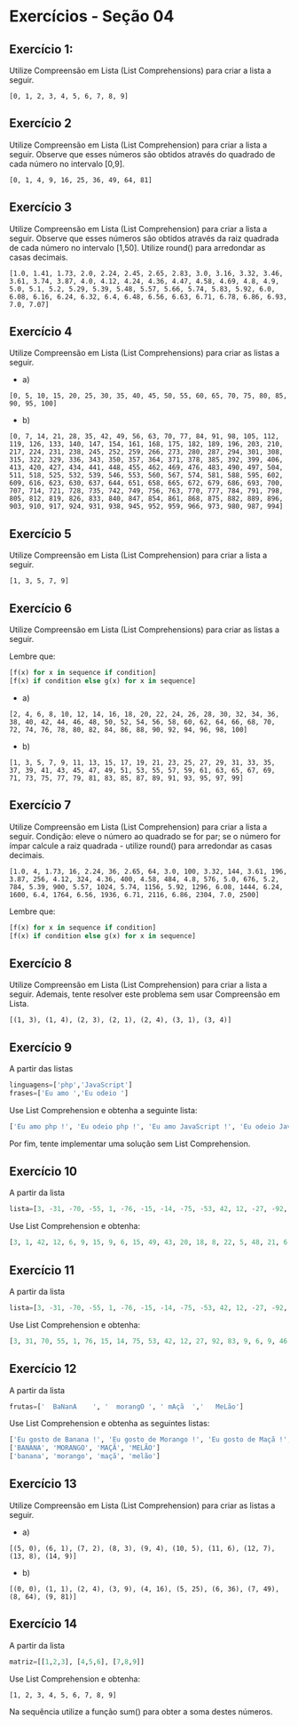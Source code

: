 # Exercícios - Seção 04

## Exercício 1:

Utilize Compreensão em Lista (List Comprehensions) para criar a lista a seguir.

```
[0, 1, 2, 3, 4, 5, 6, 7, 8, 9]
```

## Exercício 2

Utilize Compreensão em Lista (List Comprehension) para criar a lista a seguir. Observe que esses números são obtidos através do quadrado de cada número no intervalo [0,9].

```
[0, 1, 4, 9, 16, 25, 36, 49, 64, 81]
```

## Exercício 3

Utilize Compreensão em Lista (List Comprehension) para criar a lista a seguir. Observe que esses números são obtidos através da raiz quadrada de cada número no intervalo [1,50]. Utilize round() para arredondar as casas decimais.

```
[1.0, 1.41, 1.73, 2.0, 2.24, 2.45, 2.65, 2.83, 3.0, 3.16, 3.32, 3.46, 3.61, 3.74, 3.87, 4.0, 4.12, 4.24, 4.36, 4.47, 4.58, 4.69, 4.8, 4.9, 5.0, 5.1, 5.2, 5.29, 5.39, 5.48, 5.57, 5.66, 5.74, 5.83, 5.92, 6.0, 6.08, 6.16, 6.24, 6.32, 6.4, 6.48, 6.56, 6.63, 6.71, 6.78, 6.86, 6.93, 7.0, 7.07]
```

## Exercício 4

Utilize Compreensão em Lista (List Comprehensions) para criar as listas a seguir.

- a)
```
[0, 5, 10, 15, 20, 25, 30, 35, 40, 45, 50, 55, 60, 65, 70, 75, 80, 85, 90, 95, 100]
```

- b)
```
[0, 7, 14, 21, 28, 35, 42, 49, 56, 63, 70, 77, 84, 91, 98, 105, 112, 119, 126, 133, 140, 147, 154, 161, 168, 175, 182, 189, 196, 203, 210, 217, 224, 231, 238, 245, 252, 259, 266, 273, 280, 287, 294, 301, 308, 315, 322, 329, 336, 343, 350, 357, 364, 371, 378, 385, 392, 399, 406, 413, 420, 427, 434, 441, 448, 455, 462, 469, 476, 483, 490, 497, 504, 511, 518, 525, 532, 539, 546, 553, 560, 567, 574, 581, 588, 595, 602, 609, 616, 623, 630, 637, 644, 651, 658, 665, 672, 679, 686, 693, 700, 707, 714, 721, 728, 735, 742, 749, 756, 763, 770, 777, 784, 791, 798, 805, 812, 819, 826, 833, 840, 847, 854, 861, 868, 875, 882, 889, 896, 903, 910, 917, 924, 931, 938, 945, 952, 959, 966, 973, 980, 987, 994]
```
 
## Exercício 5
Utilize Compreensão em Lista (List Comprehension) para criar a lista a seguir.

```
[1, 3, 5, 7, 9]
```

## Exercício 6

Utilize Compreensão em Lista (List Comprehensions) para criar as listas a seguir.

Lembre que:
```python
[f(x) for x in sequence if condition]
[f(x) if condition else g(x) for x in sequence]
```

- a)
```
[2, 4, 6, 8, 10, 12, 14, 16, 18, 20, 22, 24, 26, 28, 30, 32, 34, 36, 38, 40, 42, 44, 46, 48, 50, 52, 54, 56, 58, 60, 62, 64, 66, 68, 70, 72, 74, 76, 78, 80, 82, 84, 86, 88, 90, 92, 94, 96, 98, 100]
```

- b)
```
[1, 3, 5, 7, 9, 11, 13, 15, 17, 19, 21, 23, 25, 27, 29, 31, 33, 35, 37, 39, 41, 43, 45, 47, 49, 51, 53, 55, 57, 59, 61, 63, 65, 67, 69, 71, 73, 75, 77, 79, 81, 83, 85, 87, 89, 91, 93, 95, 97, 99]
```

## Exercício 7

Utilize Compreensão em Lista (List Comprehension) para criar a lista a seguir. Condição: eleve o número ao quadrado se for par; se o número for ímpar calcule a raiz quadrada - utilize round() para arredondar as casas decimais.

```
[1.0, 4, 1.73, 16, 2.24, 36, 2.65, 64, 3.0, 100, 3.32, 144, 3.61, 196, 3.87, 256, 4.12, 324, 4.36, 400, 4.58, 484, 4.8, 576, 5.0, 676, 5.2, 784, 5.39, 900, 5.57, 1024, 5.74, 1156, 5.92, 1296, 6.08, 1444, 6.24, 1600, 6.4, 1764, 6.56, 1936, 6.71, 2116, 6.86, 2304, 7.0, 2500]
```

Lembre que:

```python
[f(x) for x in sequence if condition]
[f(x) if condition else g(x) for x in sequence]
```

## Exercício 8

Utilize Compreensão em Lista (List Comprehension) para criar a lista a seguir. Ademais, tente resolver este problema sem usar Compreensão em Lista.

```
[(1, 3), (1, 4), (2, 3), (2, 1), (2, 4), (3, 1), (3, 4)]
```

## Exercício 9

A partir das listas

```python
linguagens=['php','JavaScript']
frases=['Eu amo ','Eu odeio ']
```

Use List Comprehension e obtenha a seguinte lista:

```python
['Eu amo php !', 'Eu odeio php !', 'Eu amo JavaScript !', 'Eu odeio JavaScript !']
```

Por fim, tente implementar uma solução sem List Comprehension.

## Exercício 10

A partir da lista

```python
lista=[3, -31, -70, -55, 1, -76, -15, -14, -75, -53, 42, 12, -27, -92, -83, -9, 6, 9, -46, -48, -17, -69, 15, -1, 9, 6, -89, -36, 15, -24, 49, -31, -25, -71, 43, 20, -67, 18, -3, 8, -60, -73, 22, -52, 5, -15, 48, 21, -23, 6, 0]
```

Use List Comprehension e obtenha:
```python
[3, 1, 42, 12, 6, 9, 15, 9, 6, 15, 49, 43, 20, 18, 8, 22, 5, 48, 21, 6, 0]
```

## Exercício 11

A partir da lista

```python
lista=[3, -31, -70, -55, 1, -76, -15, -14, -75, -53, 42, 12, -27, -92, -83, -9, 6, 9, -46, -48, -17, -69, 15, -1, 9, 6, -89, -36, 15, -24, 49, -31, -25, -71, 43, 20, -67, 18, -3, 8, -60, -73, 22, -52, 5, -15, 48, 21, -23, 6, 0]
```

Use List Comprehension e obtenha:

```python
[3, 31, 70, 55, 1, 76, 15, 14, 75, 53, 42, 12, 27, 92, 83, 9, 6, 9, 46, 48, 17, 69, 15, 1, 9, 6, 89, 36, 15, 24, 49, 31, 25, 71, 43, 20, 67, 18, 3, 8, 60, 73, 22, 52, 5, 15, 48, 21, 23, 6, 0]
```

## Exercício 12

A partir da lista

```python
frutas=['  BaNanA    ', '  morangO ', ' mAçã  ','   MeLão']
```

Use List Comprehension e obtenha as seguintes listas:

```python
['Eu gosto de Banana !', 'Eu gosto de Morango !', 'Eu gosto de Maçã !', 'Eu gosto de Melão !']
['BANANA', 'MORANGO', 'MAÇÃ', 'MELÃO']
['banana', 'morango', 'maçã', 'melão']
```

## Exercício 13

Utilize Compreensão em Lista (List Comprehension) para criar as listas a seguir.



- a)
```
[(5, 0), (6, 1), (7, 2), (8, 3), (9, 4), (10, 5), (11, 6), (12, 7), (13, 8), (14, 9)]
```

- b)
```
[(0, 0), (1, 1), (2, 4), (3, 9), (4, 16), (5, 25), (6, 36), (7, 49), (8, 64), (9, 81)]
```

## Exercício 14

A partir da lista

```python
matriz=[[1,2,3], [4,5,6], [7,8,9]]
```

Use List Comprehension e obtenha:

```
[1, 2, 3, 4, 5, 6, 7, 8, 9]
```

Na sequência utilize a função sum() para obter a soma destes números.
